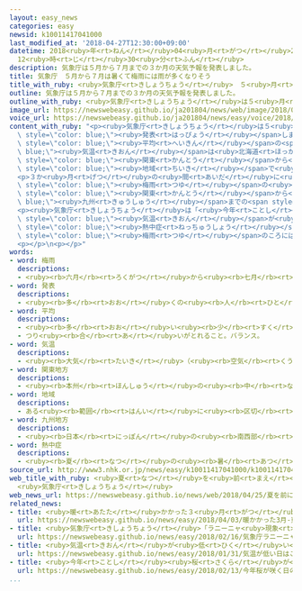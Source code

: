 ```yaml
---
layout: easy_news
categories: easy
newsid: k10011417041000
last_modified_at: '2018-04-27T12:30:00+09:00'
datetime: 2018<ruby>年<rt>ねん</rt></ruby>04<ruby>月<rt>がつ</rt></ruby>27<ruby>日<rt>にち</rt></ruby>
  12<ruby>時<rt>じ</rt></ruby>30<ruby>分<rt>ふん</rt></ruby>
description: 気象庁は５月から７月までの３か月の天気予報を発表しました。
title: 気象庁　５月から７月は暑くて梅雨には雨が多くなりそう
title_with_ruby: <ruby>気象庁<rt>きしょうちょう</rt></ruby>　５<ruby>月<rt>がつ</rt></ruby>から７<ruby>月<rt>がつ</rt></ruby>は<ruby>暑<rt>あつ</rt></ruby>くて<ruby>梅雨<rt>つゆ</rt></ruby>には<ruby>雨<rt>あめ</rt></ruby>が<ruby>多<rt>おお</rt></ruby>くなりそう
outline: 気象庁は５月から７月までの３か月の天気予報を発表しました。
outline_with_ruby: <ruby>気象庁<rt>きしょうちょう</rt></ruby>は５<ruby>月<rt>がつ</rt></ruby>から７<ruby>月<rt>がつ</rt></ruby>までの３か<ruby>月<rt>げつ</rt></ruby>の<ruby>天気予報<rt>てんきよほう</rt></ruby>を<ruby>発表<rt>はっぴょう</rt></ruby>しました。
image_url: https://newswebeasy.github.io/ja201804/news/web/image/2018/04/25/K10011417041_1804251615_1804251615_01_02.jpg
voice_url: https://newswebeasy.github.io/ja201804/news/easy/voice/2018/04/27/k10011417041000.mp4
content_with_ruby: "<p><ruby>気象庁<rt>きしょうちょう</rt></ruby>は５<ruby>月<rt>がつ</rt></ruby>から７<ruby>月<rt>がつ</rt></ruby>までの３か<ruby>月<rt>げつ</rt></ruby>の<ruby>天気予報<rt>てんきよほう</rt></ruby>を<span\
  \ style=\"color: blue;\"><ruby>発表<rt>はっぴょう</rt></ruby></span>しました。</p>\n<p><ruby>来月<rt>らいげつ</rt></ruby>から<ruby>南<rt>みなみ</rt></ruby>の<ruby>暖<rt>あたた</rt></ruby>かい<ruby>空気<rt>くうき</rt></ruby>が<ruby>日本<rt>にっぽん</rt></ruby>に<ruby>入<rt>はい</rt></ruby>りやすくなります。このため、３か<ruby>月<rt>げつ</rt></ruby>の<span\
  \ style=\"color: blue;\"><ruby>平均<rt>へいきん</rt></ruby></span>の<span style=\"color:\
  \ blue;\"><ruby>気温<rt>きおん</rt></ruby></span>は<ruby>北海道<rt>ほっかいどう</rt></ruby>から<ruby>沖縄県<rt>おきなわけん</rt></ruby>までいつもの<ruby>年<rt>とし</rt></ruby>より<ruby>高<rt>たか</rt></ruby>くなりそうです。<ruby>特<rt>とく</rt></ruby>に５<ruby>月<rt>がつ</rt></ruby>と７<ruby>月<rt>がつ</rt></ruby>は、<span\
  \ style=\"color: blue;\"><ruby>関東<rt>かんとう</rt></ruby></span>から<ruby>沖縄県<rt>おきなわけん</rt></ruby>までの<span\
  \ style=\"color: blue;\"><ruby>地域<rt>ちいき</rt></ruby></span>で<ruby>暑<rt>あつ</rt></ruby>くなりそうです。</p>\n\
  <p>３か<ruby>月<rt>げつ</rt></ruby>の<ruby>間<rt>あいだ</rt></ruby>に<ruby>降<rt>ふ</rt></ruby>る<ruby>雨<rt>あめ</rt></ruby>は、いつもの<ruby>年<rt>とし</rt></ruby>と<ruby>大体<rt>だいたい</rt></ruby><ruby>同<rt>おな</rt></ruby>じぐらいだと<ruby>言<rt>い</rt></ruby>っています。しかし<span\
  \ style=\"color: blue;\"><ruby>梅雨<rt>つゆ</rt></ruby></span>の<ruby>季節<rt>きせつ</rt></ruby>の６<ruby>月<rt>がつ</rt></ruby>は、<span\
  \ style=\"color: blue;\"><ruby>関東<rt>かんとう</rt></ruby></span>から<span style=\"color:\
  \ blue;\"><ruby>九州<rt>きゅうしゅう</rt></ruby></span>までの<span style=\"color: blue;\"><ruby>地域<rt>ちいき</rt></ruby></span>で<ruby>雨<rt>あめ</rt></ruby>が<ruby>多<rt>おお</rt></ruby>くなるかもしれません。</p>\n\
  <p><ruby>気象庁<rt>きしょうちょう</rt></ruby>は「<ruby>今年<rt>ことし</rt></ruby>は<ruby>早<rt>はや</rt></ruby>くから<span\
  \ style=\"color: blue;\"><ruby>気温<rt>きおん</rt></ruby></span>が<ruby>高<rt>たか</rt></ruby>くなりそうなので、<span\
  \ style=\"color: blue;\"><ruby>熱中症<rt>ねっちゅうしょう</rt></ruby></span>にならないように<ruby>気<rt>き</rt></ruby>をつけてください。<span\
  \ style=\"color: blue;\"><ruby>梅雨<rt>つゆ</rt></ruby></span>のころには、いつもの<ruby>年<rt>とし</rt></ruby>より<ruby>雨<rt>あめ</rt></ruby>が<ruby>多<rt>おお</rt></ruby>くなる<ruby>心配<rt>しんぱい</rt></ruby>があるため、<ruby>天気予報<rt>てんきよほう</rt></ruby>をよく<ruby>見<rt>み</rt></ruby>てください」と<ruby>言<rt>い</rt></ruby>っています。</p>\n\
  <p></p>\n<p></p>"
words:
- word: 梅雨
  descriptions:
  - <ruby><rb>六月</rb><rt>ろくがつ</rt></ruby>から<ruby><rb>七月</rb><rt>しちがつ</rt></ruby>にかけて<ruby><rb>降</rb><rt>ふ</rt></ruby>り<ruby><rb>続</rb><rt>つづ</rt></ruby>く<ruby><rb>雨</rb><rt>あめ</rt></ruby>。また、その<ruby><rb>季節</rb><rt>きせつ</rt></ruby>。ばいう。
- word: 発表
  descriptions:
  - <ruby><rb>多</rb><rt>おお</rt></ruby>くの<ruby><rb>人</rb><rt>ひと</rt></ruby>に<ruby><rb>広</rb><rt>ひろ</rt></ruby>く<ruby><rb>知</rb><rt>し</rt></ruby>らせること。
- word: 平均
  descriptions:
  - <ruby><rb>多</rb><rt>おお</rt></ruby>い<ruby><rb>少</rb><rt>すく</rt></ruby>ないや<ruby><rb>高</rb><rt>たか</rt></ruby>い<ruby><rb>低</rb><rt>ひく</rt></ruby>いなどがないように、ならすこと。
  - つり<ruby><rb>合</rb><rt>あ</rt></ruby>いがとれること。バランス。
- word: 気温
  descriptions:
  - <ruby><rb>大気</rb><rt>たいき</rt></ruby>（<ruby><rb>空気</rb><rt>くうき</rt></ruby>）の<ruby><rb>温度</rb><rt>おんど</rt></ruby>。
- word: 関東地方
  descriptions:
  - <ruby><rb>本州</rb><rt>ほんしゅう</rt></ruby>の<ruby><rb>中</rb><rt>なか</rt></ruby>ほどにある、<ruby><rb>太平洋側</rb><rt>たいへいようがわ</rt></ruby>の<ruby><rb>地方</rb><rt>ちほう</rt></ruby>。<ruby><rb>東京</rb><rt>とうきょう</rt></ruby>・<ruby><rb>神奈川</rb><rt>かながわ</rt></ruby>・<ruby><rb>埼玉</rb><rt>さいたま</rt></ruby>・<ruby><rb>千葉</rb><rt>ちば</rt></ruby>・<ruby><rb>群馬</rb><rt>ぐんま</rt></ruby>・<ruby><rb>栃木</rb><rt>とちぎ</rt></ruby>・<ruby><rb>茨城</rb><rt>いばらき</rt></ruby>の<ruby><rb>一都六県</rb><rt>いっとろっけん</rt></ruby>がある。
- word: 地域
  descriptions:
  - ある<ruby><rb>範囲</rb><rt>はんい</rt></ruby>に<ruby><rb>区切</rb><rt>くぎ</rt></ruby>られた<ruby><rb>土地</rb><rt>とち</rt></ruby>。
- word: 九州地方
  descriptions:
  - <ruby><rb>日本</rb><rt>にっぽん</rt></ruby>の<ruby><rb>南西部</rb><rt>なんせいぶ</rt></ruby>にある<ruby><rb>地方</rb><rt>ちほう</rt></ruby>。<ruby><rb>福岡</rb><rt>ふくおか</rt></ruby>・<ruby><rb>佐賀</rb><rt>さが</rt></ruby>・<ruby><rb>長崎</rb><rt>ながさき</rt></ruby>・<ruby><rb>熊本</rb><rt>くまもと</rt></ruby>・<ruby><rb>大分</rb><rt>おおいた</rt></ruby>・<ruby><rb>宮崎</rb><rt>みやざき</rt></ruby>・<ruby><rb>鹿児島</rb><rt>かごしま</rt></ruby>・<ruby><rb>沖縄</rb><rt>おきなわ</rt></ruby>の八<ruby><rb>県</rb><rt>けん</rt></ruby>がある。
- word: 熱中症
  descriptions:
  - <ruby><rb>夏</rb><rt>なつ</rt></ruby>の<ruby><rb>暑</rb><rt>あつ</rt></ruby>さなどで、<ruby><rb>熱</rb><rt>ねつ</rt></ruby>が<ruby><rb>体内</rb><rt>たいない</rt></ruby>にたまって<ruby><rb>起</rb><rt>お</rt></ruby>こる<ruby><rb>病気</rb><rt>びょうき</rt></ruby>。ひどい<ruby><rb>頭痛</rb><rt>ずつう</rt></ruby>がしたり、<ruby><rb>気</rb><rt>き</rt></ruby>を<ruby><rb>失</rb><rt>うしな</rt></ruby>ったりする。
source_url: http://www3.nhk.or.jp/news/easy/k10011417041000/k10011417041000.html
web_title_with_ruby: <ruby>夏<rt>なつ</rt></ruby>を<ruby>前<rt>まえ</rt></ruby>に<ruby>全国的<rt>ぜんこくてき</rt></ruby>に<ruby>暑<rt>あつ</rt></ruby>くなり<ruby>梅雨<rt>つゆ</rt></ruby>は<ruby>大雨<rt>おおあめ</rt></ruby>
  <ruby>気象庁<rt>きしょうちょう</rt></ruby>
web_news_url: https://newswebeasy.github.io/news/web/2018/04/25/夏を前に全国的に暑くなり梅雨は大雨-気象庁
related_news:
- title: <ruby>暖<rt>あたた</rt></ruby>かかった３<ruby>月<rt>がつ</rt></ruby>　<ruby>東日本<rt>ひがしにほん</rt></ruby>では<ruby>平均<rt>へいきん</rt></ruby><ruby>気温<rt>きおん</rt></ruby>が<ruby>今<rt>いま</rt></ruby>までで<ruby>最<rt>もっと</rt></ruby>も<ruby>高<rt>たか</rt></ruby>かった
  url: https://newswebeasy.github.io/news/easy/2018/04/03/暖かかった3月-東日本では平均気温が今までで最も高かった
- title: <ruby>気象庁<rt>きしょうちょう</rt></ruby>「ラニーニャ<ruby>現象<rt>げんしょう</rt></ruby>で<ruby>寒<rt>さむ</rt></ruby>くて<ruby>雪<rt>ゆき</rt></ruby>が<ruby>多<rt>おお</rt></ruby>い<ruby>冬<rt>ふゆ</rt></ruby>になった」
  url: https://newswebeasy.github.io/news/easy/2018/02/16/気象庁ラニーニャ現象で寒くて雪が多い冬になった
- title: <ruby>気温<rt>きおん</rt></ruby>が<ruby>低<rt>ひく</rt></ruby>い<ruby>日<rt>ひ</rt></ruby>はこれからも２<ruby>週間<rt>しゅうかん</rt></ruby>ぐらい<ruby>続<rt>つづ</rt></ruby>きそう
  url: https://newswebeasy.github.io/news/easy/2018/01/31/気温が低い日はこれからも2週間ぐらい続きそう
- title: <ruby>今年<rt>ことし</rt></ruby><ruby>桜<rt>さくら</rt></ruby>が<ruby>咲<rt>さ</rt></ruby>く<ruby>日<rt>ひ</rt></ruby>の<ruby>予想<rt>よそう</rt></ruby>　「いつもの<ruby>年<rt>とし</rt></ruby>とほとんど<ruby>同<rt>おな</rt></ruby>じ」
  url: https://newswebeasy.github.io/news/easy/2018/02/13/今年桜が咲く日の予想-いつもの年とほとんど同じ
...
```

